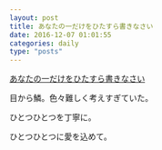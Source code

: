 ```yaml
---
layout: post
title: あなたの一だけをひたすら書きなさい
date: 2016-12-07 01:01:55
categories: daily
type: "posts"
---
```

[あなたの一だけをひたすら書きなさい](http://bit.ly/2g8hOVQ)

目から鱗。色々難しく考えすぎていた。

ひとつひとつを丁寧に。

ひとつひとつに愛を込めて。
